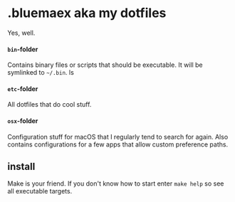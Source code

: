 # .bluemaex aka my dotfiles

Yes, well.

#### `bin`-folder

Contains binary files or scripts that should be executable. It will
be symlinked to `~/.bin`.
ls 
#### `etc`-folder

All dotfiles that do cool stuff.

#### `osx`-folder

Configuration stuff for macOS that I regularly tend to search for again. Also contains configurations for a few apps that allow custom preference paths.

## install 

Make is your friend. If you don't know how to start enter ``make help`` so see all executable targets.
